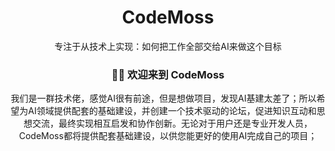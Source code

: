 <a name="readme-top"></a>

<div align="center">

# CodeMoss

专注于从技术上实现：如何把工作全部交给AI来做这个目标

### 👋🏻 欢迎来到 CodeMoss

我们是一群技术佬，感觉AI很有前途，但是想做项目，发现AI基建太差了；所以希望为AI领域提供配套的基础建设，并创建一个技术驱动的论坛，促进知识互动和思想交流，最终实现相互启发和协作创新。无论对于用户还是专业开发人员，CodeMoss都将提供配套基础建设，以供您能更好的使用AI完成自己的项目；
